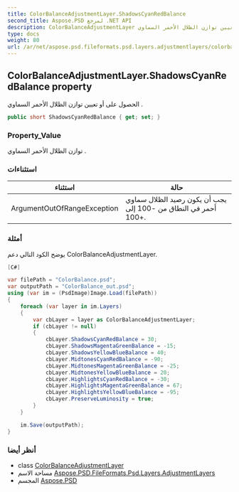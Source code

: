 ```yaml
---
title: ColorBalanceAdjustmentLayer.ShadowsCyanRedBalance
second_title: Aspose.PSD لمرجع .NET API
description: ColorBalanceAdjustmentLayer ملكية. الحصول على أو تعيين توازن الظلال الأحمر السماوي .
type: docs
weight: 80
url: /ar/net/aspose.psd.fileformats.psd.layers.adjustmentlayers/colorbalanceadjustmentlayer/shadowscyanredbalance/
---
```

## ColorBalanceAdjustmentLayer.ShadowsCyanRedBalance property

الحصول على أو تعيين توازن الظلال الأحمر السماوي .

```csharp
public short ShadowsCyanRedBalance { get; set; }
```

### Property_Value

توازن الظلال الأحمر السماوي .

### استثناءات

| استثناء | حالة |
| --- | --- |
| ArgumentOutOfRangeException | يجب أن يكون رصيد الظلال سماوي أحمر في النطاق من -100 إلى +100. |

### أمثلة

يوضح الكود التالي دعم ColorBalanceAdjustmentLayer.

```csharp
[C#]

var filePath = "ColorBalance.psd";
var outputPath = "ColorBalance_out.psd";
using (var im = (PsdImage)Image.Load(filePath))
{
    foreach (var layer in im.Layers)
    {
        var cbLayer = layer as ColorBalanceAdjustmentLayer;
        if (cbLayer != null)
        {
            cbLayer.ShadowsCyanRedBalance = 30;
            cbLayer.ShadowsMagentaGreenBalance = -15;
            cbLayer.ShadowsYellowBlueBalance = 40;
            cbLayer.MidtonesCyanRedBalance = -90;
            cbLayer.MidtonesMagentaGreenBalance = -25;
            cbLayer.MidtonesYellowBlueBalance = 20;
            cbLayer.HighlightsCyanRedBalance = -30;
            cbLayer.HighlightsMagentaGreenBalance = 67;
            cbLayer.HighlightsYellowBlueBalance = -95;
            cbLayer.PreserveLuminosity = true;
        }
    }

    im.Save(outputPath);
}
```

### أنظر أيضا

* class [ColorBalanceAdjustmentLayer](../)
* مساحة الاسم [Aspose.PSD.FileFormats.Psd.Layers.AdjustmentLayers](../../colorbalanceadjustmentlayer/)
* المجسم [Aspose.PSD](../../../)


